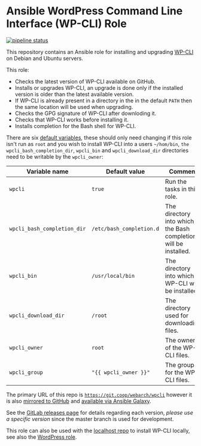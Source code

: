 # Ansible WordPress Command Line Interface (WP-CLI) Role 

[![pipeline status](https://git.coop/webarch/wpcli/badges/master/pipeline.svg)](https://git.coop/webarch/wpcli/-/commits/master)

This repository contains an Ansible role for installing and upgrading [WP-CLI](https://wp-cli.org/) on Debian and Ubuntu servers. 

This role:

* Checks the latest version of WP-CLI available on GitHub.
* Installs or upgrades WP-CLI, an upgrade is done only if the installed version is older than the latest available version.
* If WP-CLI is already present in a directory in the in the default `PATH` then the same location will be used when upgrading.
* Checks the GPG signature of WP-CLI after downloding it.
* Checks that WP-CLI works before installing it.
* Installs completion for the Bash shell for WP-CLI.

There are six [default variables](defaults/main.yml), these should only need changing if this role isn't run as `root` and you wish to install WP-CLI into a users `~/hom/bin`, `the wpcli_bash_completion_dir`, `wpcli_bin` and `wpcli_download_dir` directories need to be writable by the `wpcli_owner`:

| Variable name               | Default value            | Comment                                                         |
|-----------------------------|--------------------------|-----------------------------------------------------------------|
| `wpcli`                     | `true`                   | Run the tasks in this role.                                     |
| `wpcli_bash_completion_dir` | `/etc/bash_completion.d` | The directory into which the Bash completion will be installed. |
| `wpcli_bin`                 | `/usr/local/bin`         | The directory into which WP-CLI will be installed.              |
| `wpcli_download_dir`        | `/root`                  | The directory used for downloading files.                       |
| `wpcli_owner`               | `root`                   | The owner of the WP-CLI files.                                  |
| `wpcli_group`               | `"{{ wpcli_owner }}"`    | The group for the WP-CLI files.                                 |


The primary URL of this repo is [`https://git.coop/webarch/wpcli`](https://git.coop/webarch/wpcli) however it is also [mirrored to GitHub](https://github.com/webarch-coop/ansible-role-wpcli) and [available via Ansible Galaxy](https://galaxy.ansible.com/chriscroome/wpcli).

See the [GitLab releases page](https://git.coop/webarch/wpcli/-/releases) for details regarding each version, *please use a specific version* since the master branch is used for development.

This role can also be used with the [localhost repo](https://git.coop/webarch/localhost) to install WP-CLI locally, see also the [WordPress role](https://git.coop/webarch/wordpress).
